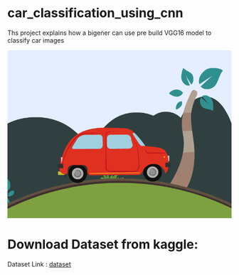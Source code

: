 # car_classification_using_cnn
Ths project explains how a bigener can use pre build VGG16 model to classify  car images

![alt text](https://github.com/sibap865/datasets-for-project/blob/main/screenshots/car.gif)
# Download Dataset from kaggle:
Dataset Link : [dataset](https://www.kaggle.com/datasets/kshitij192/cars-image-dataset)

